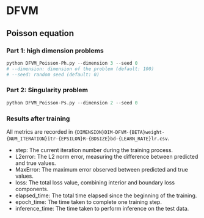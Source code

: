 # DFVM

## Poisson equation

### Part 1: high dimension problems

```python
python DFVM_Poisson-Ph.py --dimension 3 --seed 0
# --dimension: dimension of the problem (default: 100)
# --seed: random seed (default: 0)
```

### Part 2: Singularity problem

```python
python DFVM_Poisson-Ps.py --dimension 2 --seed 0
```


### Results after training

All metrics are recorded in `{DIMENSION}DIM-DFVM-{BETA}weight-{NUM_ITERATION}itr-{EPSILON}R-{BDSIZE}bd-{LEARN_RATE}lr.csv`.

- step: The current iteration number during the training process.
- L2error: The L2 norm error, measuring the difference between predicted and true values.
- MaxError: The maximum error observed between predicted and true values.
- loss: The total loss value, combining interior and boundary loss components.
- elapsed_time: The total time elapsed since the beginning of the training.
- epoch_time: The time taken to complete one training step.
- inference_time: The time taken to perform inference on the test data.

